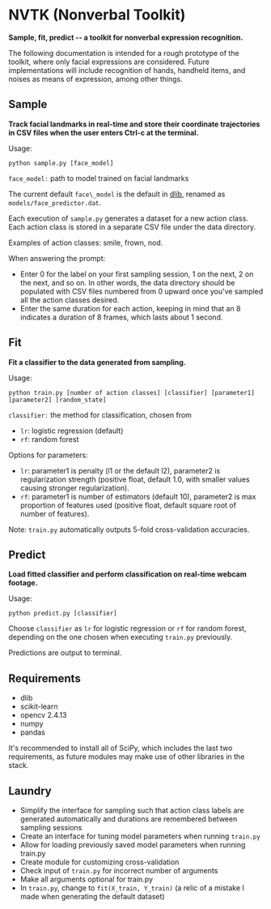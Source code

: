 # NVTK (Nonverbal Toolkit)

**Sample, fit, predict -- a toolkit for nonverbal expression recognition.**

The following documentation is intended for a rough prototype of the toolkit, where only facial expressions are considered. Future implementations will include recognition of hands, handheld items, and noises as means of expression, among other things.

## Sample
**Track facial landmarks in real-time and store their coordinate trajectories in CSV files when the user enters Ctrl-c at the terminal.**

Usage:

`python sample.py [face_model]`

`face_model:` path to model trained on facial landmarks

The current default `face\_model` is the default in [dlib](https://github.com/davisking/dlib), renamed as `models/face_predictor.dat`.

Each execution of `sample.py` generates a dataset for a new action class. Each action class is stored in a separate CSV file under the data directory.

Examples of action classes: smile, frown, nod.

When answering the prompt:

* Enter 0 for the label on your first sampling session, 1 on the next, 2 on the next, and so on. In other words, the data directory should be populated with CSV files numbered from 0 upward once you've sampled all the action classes desired.
* Enter the same duration for each action, keeping in mind that an 8 indicates a duration of 8 frames, which lasts about 1 second.

## Fit

**Fit a classifier to the data generated from sampling.**

Usage:

`python train.py [number of action classes] [classifier] [parameter1] [parameter2] [random_state]`

`classifier:` the method for classification, chosen from

* `lr`: logistic regression (default)
* `rf`: random forest

Options for parameters:

* `lr`: parameter1 is penalty (l1 or the default l2), parameter2 is regularization strength (positive float, default 1.0, with smaller values causing stronger regularization). 
* `rf`: parameter1 is number of estimators (default 10), parameter2 is max proportion of features used (positive float, default square root of number of features).

Note: `train.py` automatically outputs 5-fold cross-validation accuracies.

## Predict
**Load fitted classifier and perform classification on real-time webcam footage.**

Usage:

`python predict.py [classifier]`

Choose `classifier` as `lr` for logistic regression or `rf` for random forest, depending on the one chosen when executing `train.py` previously.

Predictions are output to terminal.

## Requirements

* dlib
* scikit-learn
* opencv 2.4.13
* numpy
* pandas

It's recommended to install all of SciPy, which includes the last two requirements, as future modules may make use of other libraries in the stack.

## Laundry

* Simplify the interface for sampling such that action class labels are generated automatically and durations are remembered between sampling sessions
* Create an interface for tuning model parameters when running `train.py`
* Allow for loading previously saved model parameters when running train.py
* Create module for customizing cross-validation
* Check input of `train.py` for incorrect number of arguments
* Make all arguments optional for train.py
* In `train.py`, change to `fit(X_train, Y_train)` (a relic of a mistake I made when generating the default dataset)
